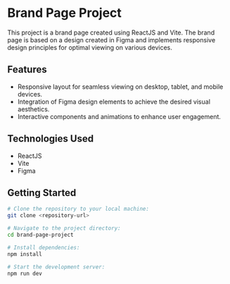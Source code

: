 # Brand Page Project

This project is a brand page created using ReactJS and Vite. The brand page is based on a design created in Figma and implements responsive design principles for optimal viewing on various devices.

## Features

- Responsive layout for seamless viewing on desktop, tablet, and mobile devices.
- Integration of Figma design elements to achieve the desired visual aesthetics.
- Interactive components and animations to enhance user engagement.

## Technologies Used

- ReactJS
- Vite
- Figma

## Getting Started

```bash
# Clone the repository to your local machine:
git clone <repository-url>

# Navigate to the project directory:
cd brand-page-project

# Install dependencies:
npm install

# Start the development server:
npm run dev
